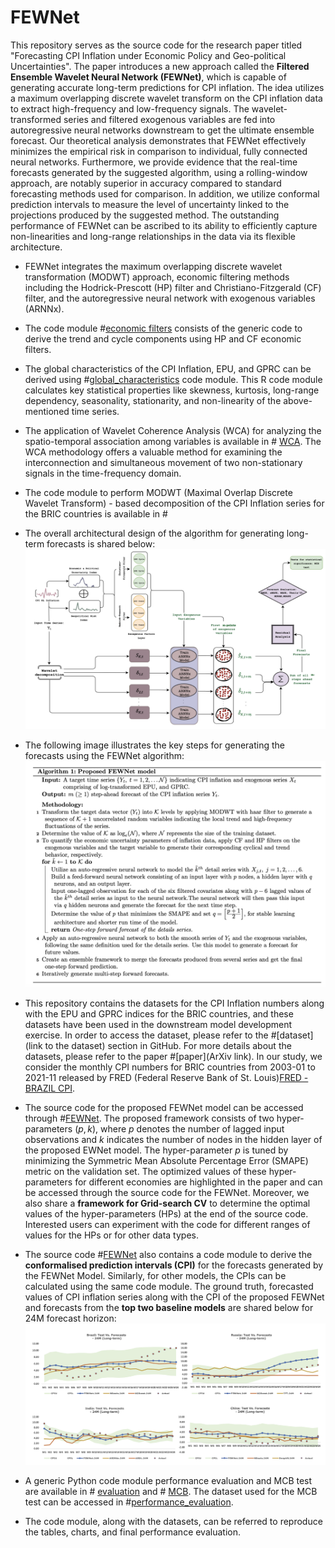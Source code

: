 # FEWNet
This repository serves as the source code for the research paper titled "Forecasting CPI Inflation under Economic Policy and Geo-political Uncertainties". The paper introduces a new approach called the **Filtered Ensemble Wavelet Neural Network (FEWNet)**, which is capable of generating accurate long-term predictions for CPI inflation. The idea utilizes a maximum overlapping discrete wavelet transform on the CPI inflation data to extract high-frequency and low-frequency signals. The wavelet-transformed series and filtered exogenous variables are fed into autoregressive neural networks downstream to get the ultimate ensemble forecast. Our theoretical analysis demonstrates that FEWNet effectively minimizes the empirical risk in comparison to individual, fully connected neural networks. Furthermore, we provide evidence that the real-time forecasts generated by the suggested algorithm, using a rolling-window approach, are notably superior in accuracy compared to standard forecasting methods used for comparison. In addition, we utilize conformal prediction intervals to measure the level of uncertainty linked to the projections produced by the suggested method. The outstanding performance of FEWNet can be ascribed to its ability to efficiently capture non-linearities and long-range relationships in the data via its flexible architecture.

* FEWNet integrates the maximum overlapping discrete wavelet transformation (MODWT) approach, economic filtering methods including the Hodrick-Prescott (HP) filter and Christiano-Fitzgerald (CF) filter, and the autoregressive neural network with exogenous variables (ARNNx).

* The code module #[economic filters](/code/data_analysis/economic_filters.py) consists of the generic code to derive the trend and cycle components using HP and CF economic filters.

* The global characteristics of the CPI Inflation, EPU, and GPRC can be derived using #[global_characteristics](/code/data_analysis/Global_characteristics.R) code module. This R code module calculates key statistical properties like skewness, kurtosis, long-range dependency, seasonality, stationarity, and non-linearity of the above-mentioned time series.

* The application of Wavelet Coherence Analysis (WCA) for analyzing the spatio-temporal association among variables is available in # [WCA](/code/Wavelet_Coherence_Analysis/WCA_BRIC.R). The WCA methodology offers a valuable method for examining the interconnection and simultaneous movement of two non-stationary signals in the time-frequency domain.

* The code module to perform MODWT (Maximal Overlap Discrete Wavelet Transform) - based decomposition of the CPI Inflation series for the BRIC countries is available in # [](/code/MODWT_decomposition/MODWT_decomposition.R)
  
* The overall architectural design of the algorithm for generating long-term forecasts is shared below:
![architecture_FEWNet](https://github.com/shovon-Machine-Learning-DL-AI/FEWNet/blob/main/architecture_FEWNet.jpg)

* The following image illustrates the key steps for generating the forecasts using the FEWNet algorithm:
![Pseudo_Code_FEWNet](https://github.com/shovon-Machine-Learning-DL-AI/FEWNet/blob/main/PseudoCode_FEWNet.jpg)

* This repository contains the datasets for the CPI Inflation numbers along with the EPU and GPRC indices for the BRIC countries, and these datasets have been used in the downstream model development exercise. In order to access the dataset, please refer to the #[dataset](link to the dataset) section in GitHub. For more details about the datasets, please refer to the paper #[paper](ArXiv link). In our study, we consider the monthly CPI numbers for BRIC countries from 2003-01 to 2021-11 released by FRED (Federal Reserve Bank of St. Louis)[FRED - BRAZIL CPI](https://fred.stlouisfed.org/series/BRACPIALLMINMEI). 

* The source code for the proposed FEWNet model can be accessed through #[FEWNet](/code/FEWNet/FEWNet_BRIC_12M_24M_with_ConformalPI_calc_V2.R). The proposed framework consists of two hyper-parameters $(p,k)$, where $p$ denotes the number of lagged input observations and $k$ indicates the number of nodes in the hidden layer of the proposed EWNet model. The hyper-parameter $p$ is tuned by minimizing the Symmetric Mean Absolute Percentage Error (SMAPE) metric on the validation set. The optimized values of these hyper-parameters for different economies are highlighted in the paper and can be accessed through the source code for the FEWNet. Moreover, we also share a **framework for Grid-search CV** to determine the optimal values of the hyper-parameters (HPs) at the end of the source code. Interested users can experiment with the code for different ranges of values for the HPs or for other data types.

* The source code #[FEWNet](/FEWNet/FEWNet_BRIC_12M_24M_with_ConformalPI_calc_V2.R) also contains a code module to derive the **conformalised prediction intervals (CPI)** for the forecasts generated by the FEWNet Model. Similarly, for other models, the CPIs can be calculated using the same code module. The ground truth, forecasted values of CPI inflation series along with the CPI of the proposed FEWNet and forecasts from the __top two baseline models__ are shared below for 24M forecast horizon:
![24M_forecasts_CPI](https://github.com/shovon-Machine-Learning-DL-AI/FEWNet/blob/main/forecasts_CPI_24M.jpg)

* A generic Python code module performance evaluation and MCB test are available in # [evaluation](/code/Performance_evaluation/evaluation.py) and  # [MCB](/code/Performance_evaluation/MCB_test.R). The dataset used for the MCB test can be accessed in #[performance_evaluation](/dataset/performance_evaluation/mcb_test_alternative_12M_24M_paper_data.xlsx).

* The code module, along with the datasets, can be referred to reproduce the tables, charts, and final performance evaluation.
  

